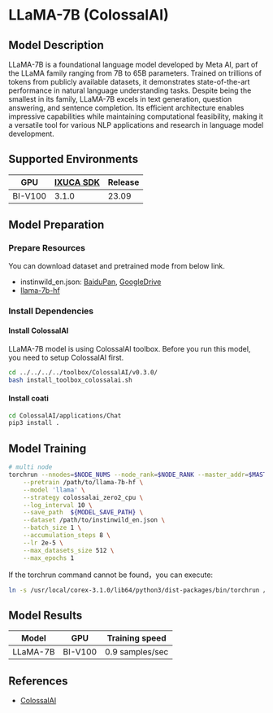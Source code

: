 # LLaMA-7B (ColossalAI)

## Model Description

LLaMA-7B is a foundational language model developed by Meta AI, part of the LLaMA family ranging from 7B to 65B
parameters. Trained on trillions of tokens from publicly available datasets, it demonstrates state-of-the-art
performance in natural language understanding tasks. Despite being the smallest in its family, LLaMA-7B excels in text
generation, question answering, and sentence completion. Its efficient architecture enables impressive capabilities
while maintaining computational feasibility, making it a versatile tool for various NLP applications and research in
language model development.

## Supported Environments

| GPU    | [IXUCA SDK](https://gitee.com/deep-spark/deepspark#%E5%A4%A9%E6%95%B0%E6%99%BA%E7%AE%97%E8%BD%AF%E4%BB%B6%E6%A0%88-ixuca) | Release |
|--------|-----------|---------|
| BI-V100 | 3.1.0     |  23.09  |

## Model Preparation

### Prepare Resources

You can download dataset and pretrained mode from below link.

- instinwild_en.json: [BaiduPan](https://pan.baidu.com/s/1f22_1dcWr-ZwErOo8OwbzQ?pwd=x3s9),
  [GoogleDrive](https://drive.google.com/file/d/1qOfrl0RIWgH2_b1rYCEVxjHF3u3Dwqay/view)
- [llama-7b-hf](https://huggingface.co/decapoda-research/llama-7b-hf)

### Install Dependencies

#### Install ColossalAI

LLaMA-7B model is using ColossalAI toolbox. Before you run this model, you need to setup ColossalAI first.

```sh
cd ../../../../toolbox/ColossalAI/v0.3.0/
bash install_toolbox_colossalai.sh
```

#### Install coati

```sh
cd ColossalAI/applications/Chat
pip3 install .
```

## Model Training

```sh
# multi node
torchrun --nnodes=$NODE_NUMS --node_rank=$NODE_RANK --master_addr=$MASTER_ADDR --nproc_per_node=8 --master_port $MASTER_PORT examples/train_sft.py \
    --pretrain /path/to/llama-7b-hf \
    --model 'llama' \
    --strategy colossalai_zero2_cpu \
    --log_interval 10 \
    --save_path  ${MODEL_SAVE_PATH} \
    --dataset /path/to/instinwild_en.json \
    --batch_size 1 \
    --accumulation_steps 8 \
    --lr 2e-5 \
    --max_datasets_size 512 \
    --max_epochs 1
```

 If the torchrun command cannot be found，you can execute:

```sh
ln -s /usr/local/corex-3.1.0/lib64/python3/dist-packages/bin/torchrun /usr/local/bin/
```

## Model Results

| Model    | GPU     | Training speed  |
|----------|---------|-----------------|
| LLaMA-7B | BI-V100 | 0.9 samples/sec |

## References

- [ColossalAI](https://github.com/hpcaitech/ColossalAI)
